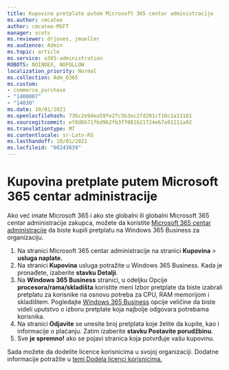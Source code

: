 ```yaml
---
title: Kupovina pretplate putem Microsoft 365 centar administracije
ms.author: cmcatee
author: cmcatee-MSFT
manager: scotv
ms.reviewer: drjones, jmueller
ms.audience: Admin
ms.topic: article
ms.service: o365-administration
ROBOTS: NOINDEX, NOFOLLOW
localization_priority: Normal
ms.collection: Adm_O365
ms.custom:
- commerce_purchase
- "1400007"
- "14030"
ms.date: 10/01/2021
ms.openlocfilehash: 736c2e9dea59fe2fc5b3ec2fd291cf10c1a11161
ms.sourcegitcommit: ef8d6b71fbd962fb3f7081b21724e67a91111a92
ms.translationtype: MT
ms.contentlocale: sr-Latn-RS
ms.lasthandoff: 10/01/2021
ms.locfileid: "60243639"
---
```

# <a name="buy-a-subscription-through-the-microsoft-365-admin-center"></a>Kupovina pretplate putem Microsoft 365 centar administracije

Ako već imate Microsoft 365 i ako ste globalni ili globalni Microsoft 365 centar administracije zakupca, možete da koristite [Microsoft 365 centar administracije](https://go.microsoft.com/fwlink/p/?linkid=2024339) da biste kupili pretplatu na Windows 365 Business za organizaciju.

1. Na stranici Microsoft 365 centar administracije na stranici **Kupovina**  >  **usluga naplate.**
2. Na stranici **Kupovina** usluga potražite u Windows 365 Business. Kada je pronađete, izaberite **stavku Detalji**.
3. Na **Windows 365 Business** stranici, u odeljku Opcije **procesora/rama/skladišta** koristite meni Izbor pretplate da biste izabrali pretplatu za korisnike na osnovu potreba za CPU, RAM memorijom i skladištem.  Pogledajte [Windows 365 Business](https://docs.microsoft.com/microsoft-365/admin/setup/windows-365-business-sizing) opcije veličine da biste videli uputstvo o izboru pretplate koja najbolje odgovara potrebama korisnika.
4. Na stranici **Odjavite** se unesite broj pretplata koje želite da kupite, kao i informacije o plaćanju. Zatim izaberite **stavku Postavite porudžbinu**.
5. Sve **je spremno!** ako se pojavi stranica koja potvrđuje vašu kupovinu.

Sada možete da dodelite licence korisnicima u svojoj organizaciji. Dodatne informacije potražite u [temi Dodela licenci korisnicima.](https://docs.microsoft.com/microsoft-365/admin/setup/get-started-windows-365-business#assign-licenses-to-users)
